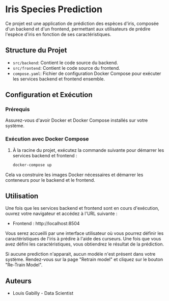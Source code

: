 # Iris Species Prediction

Ce projet est une application de prédiction des espèces d'iris, composée d'un backend et d'un frontend, permettant aux utilisateurs de prédire l'espèce d'iris en fonction de ses caractéristiques.

## Structure du Projet

- `src/backend`: Contient le code source du backend.
- `src/frontend`: Contient le code source du frontend.
- `compose.yaml`: Fichier de configuration Docker Compose pour exécuter les services backend et frontend ensemble.

## Configuration et Exécution

### Prérequis

Assurez-vous d'avoir Docker et Docker Compose installés sur votre système.

### Exécution avec Docker Compose

1. À la racine du projet, exécutez la commande suivante pour démarrer les services backend et frontend :

    ```bash
    docker-compose up
    ```

Cela va construire les images Docker nécessaires et démarrer les conteneurs pour le backend et le frontend.

## Utilisation

Une fois que les services backend et frontend sont en cours d'exécution, ouvrez votre navigateur et accédez à l'URL suivante :

- Frontend : http://localhost:8504

Vous serez accueilli par une interface utilisateur où vous pourrez définir les caractéristiques de l'iris à prédire à l'aide des curseurs. Une fois que vous avez défini les caractéristiques, vous obtiendrez le résultat de la prédiction.

Si aucune prediction n'apparait, aucun modèle n'est présent dans votre système. Rendez-vous sur la page "Retrain model" et cliquez sur le bouton "Re-Train Model".
## Auteurs

- Louis Gabilly - Data Scientist
